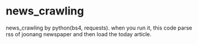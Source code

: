 # news_crawling

news_crawling by python(bs4, requests).
when you run it, this code parse rss of joonang newspaper and then load the today article.
